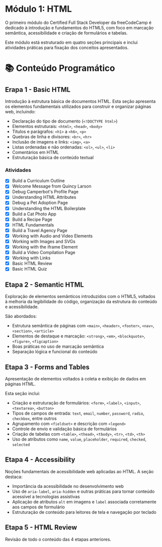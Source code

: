 # Módulo 1: HTML

O primeiro módulo do Certified Full Stack Developer da freeCodeCamp é dedicado à introdução e fundamentos do HTML5, com foco em marcação semântica, acessibilidade e criação de formulários e tabelas.

Este módulo está estruturado em quatro seções principais e inclui atividades práticas para fixação dos conceitos apresentados.

# 📚 Conteúdo Programático

## Erapa 1 - Basic HTML

Introdução à estrutura básica de documentos HTML. Esta seção apresenta os elementos fundamentais utilizados para construir e organizar páginas web, incluindo:

- Declaração do tipo de documento (`<!DOCTYPE html>`)
- Elementos estruturais: `<html>`, `<head>`, `<body>`
- Títulos e parágrafos: `<h1>` a `<h6>`, `<p>`
- Quebras de linha e divisores: `<br>`, `<hr>`
- Inclusão de imagens e links: `<img>`, `<a>`
- Listas ordenadas e não ordenadas: `<ol>`, `<ul>`, `<li>`
- Comentários em HTML
- Estruturação básica de conteúdo textual

### Atividades

- [x] Build a Curriculum Outline
- [x] Welcome Message from Quincy Larson
- [x] Debug Camperbot's Profile Page
- [x] Understanding HTML Attributes
- [x] Debug a Pet Adoption Page
- [x] Understanding the HTML Boilerplate
- [x] Build a Cat Photo App
- [x] Build a Recipe Page
- [x] HTML Fundamentals
- [x] Build a Travel Agency Page
- [x] Working with Audio and Video Elements
- [x] Working with Images and SVGs
- [x] Working with the iframe Element
- [x] Build a Video Compilation Page
- [x] Working with Links
- [x] Basic HTML Review
- [x] Basic HTML Quiz
 
## Etapa 2 - Semantic HTML

Exploração de elementos semânticos introduzidos com o HTML5, voltados à melhoria da legibilidade do código, organização da estrutura do conteúdo e acessibilidade. 

São abordados:

- Estrutura semântica de páginas com `<main>`, `<header>`, `<footer>`, `<nav>`, `<section>`, `<article>`
- Elementos de destaque e marcação: `<strong>`, `<em>`, `<blockquote>`, `<figure>`, `<figcaption>`
- Boas práticas no uso de marcação semântica
- Separação lógica e funcional do conteúdo

## Etapa 3 - Forms and Tables

Apresentação de elementos voltados à coleta e exibição de dados em páginas HTML. 

Esta seção inclui:

- Criação e estruturação de formulários: `<form>`, `<label>`, `<input>`, `<textarea>`, `<button>`
- Tipos de campos de entrada: `text`, `email`, `number`, `password`, `radio`, `checkbox`, entre outros
- Agrupamento com `<fieldset>` e descrição com `<legend>`
- Controle de envio e validação básica de formulários
- Criação de tabelas com `<table>`, `<thead>`, `<tbody>`, `<tr>`, `<td>`, `<th>`
- Uso de atributos como `name`, `value`, `placeholder`, `required`, `checked`, `selected`

## Etapa 4 - Accessibility

Noções fundamentais de acessibilidade web aplicadas ao HTML. A seção destaca:

- Importância da acessibilidade no desenvolvimento web
- Uso de `aria-label`, `aria-hidden` e outras práticas para tornar conteúdo acessível a tecnologias assistivas
- Aplicação de atributos `alt` em imagens e `label` associada corretamente aos campos de formulário
- Estruturação de conteúdo para leitores de tela e navegação por teclado

## Etapa 5 - HTML Review

Revisão de todo o conteúdo das 4 etapas anteriores.
